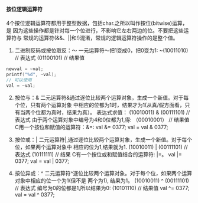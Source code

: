 #### 按位逻辑运算符
4个按位逻辑运算符都用于整型数据，包括char.之所以叫作按位(bitwise)运算，是
因为这些操作都是针对每一个位进行，不影响它左右两边的位。不要把这些运算符与
常规的运算符(&&、||和!)混淆，常规的逻辑运算符操作的是整个值。

1. 二进制反码或按位取反：～
一元运算符～把1变成0，把0变为1:
~(10011010)  // 表达式
(01100101) // 结果值
```c
newval = ~val;
printf("%d", ~val);
// 可以使用
val = ~val;
```

2. 按位与：&
二元运算符&通过逐位比较两个运算对象，生成一个新值。对于每个位，只有两个运算对象
中相应的位都为1时，结果才为1(从真/假方面看，只有当两个位都为真时，结果为真）。
表达式求值：
(10010011) & (00111101)   // 表达式
由于两个运算对象中编号为4和0位都为1,得:
（00010001）  // 结果值
C用一个按位和赋值的运算符：&=:
val &= 0377;
val = val & 0377;


3. 按位或：|
二元运算符|,通过逐位比较两个运算对象，生成一个新值。对于每个位，如果两个运算对象中
相应的位为1,结果就为1.
(10010011) | (00111101) // 表达式
(10111111)  // 结果
C有一个按位或和赋值结合的运算符: |=。
val |= 0377;
val = val | 0377;


4. 按位异或：^
二元运算符^逐位比较两个运算对象。对于每个位，如果两个运算对象中相应的位一个为1(但不是
两个为1), 结果为1。
(10010011) ^ (00111101)  // 表达式
编号为0的位都是1,所以结果为0:
(10101110) // 结果值
val ^= 0377;
val = val ^ 0377;

